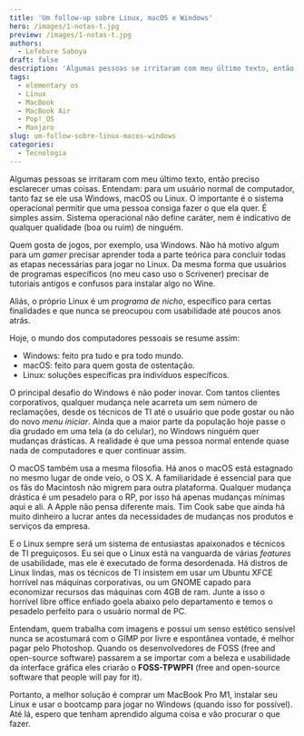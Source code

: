 ```yaml
---
title: 'Um follow-up sobre Linux, macOS e Windows'
hero: /images/1-notas-t.jpg
preview: /images/1-notas-t.jpg
authors:
  - Lefebvre Saboya
draft: false
description: 'Algumas pessoas se irritaram com meu último texto, então preciso esclarecer umas coisas.'
tags:
  - elementary os
  - Linux
  - MacBook
  - MacBook Air
  - Pop!_OS
  - Manjaro
slug: um-follow-sobre-linux-macos-windows
categories:
  - Tecnologia
---
```


Algumas pessoas se irritaram com meu último texto, então preciso esclarecer umas coisas. Entendam: para um usuário normal de computador, tanto faz se ele usa Windows, macOS ou Linux. O importante é o sistema operacional permitir que uma pessoa consiga fazer o que ela quer. É simples assim. Sistema operacional não define caráter, nem é indicativo de qualquer qualidade (boa ou ruim) de ninguém.

Quem gosta de jogos, por exemplo, usa Windows. Não há motivo algum para um *gamer* precisar aprender toda a parte teórica para concluir todas as etapas necessárias para jogar no Linux. Da mesma forma que usuários de programas específicos (no meu caso uso o Scrivener) precisar de tutoriais antigos e confusos para instalar algo no Wine.

Aliás, o próprio Linux é um *programa de nicho*, específico para certas finalidades e que nunca se preocupou com usabilidade até poucos anos atrás.

Hoje, o mundo dos computadores pessoais se resume assim:

- Windows: feito pra tudo e pra todo mundo.
- macOS: feito para quem gosta de ostentação.
- Linux: soluções específicas pra indivíduos específicos.

O principal desafio do Windows é não poder inovar. Com tantos clientes corporativos, qualquer mudança nele acarreta um sem número de reclamações, desde os técnicos de TI até o usuário que pode gostar ou não do novo *menu iniciar*. Ainda que a maior parte da população hoje passe o dia grudado em uma tela (a do celular), no Windows ninguém quer mudanças drásticas. A realidade é que uma pessoa normal entende quase nada de computadores e quer continuar assim.

O macOS também usa a mesma filosofia. Há anos o macOS está estagnado no mesmo lugar de onde veio, o OS X. A familiaridade é essencial para que os fãs do Macintosh não migrem para outra plataforma. Qualquer mudança drástica é um pesadelo para o RP, por isso há apenas mudanças mínimas aqui e ali. A Apple não pensa diferente mais. Tim Cook sabe que ainda há muito dinheiro a lucrar antes da necessidades de mudanças nos produtos e serviços da empresa. 

E o Linux sempre será um sistema de entusiastas apaixonados e técnicos de TI preguiçosos. Eu sei que o Linux está na vanguarda de várias *features* de usabilidade, mas ele é executado de forma desordenada. Há distros de Linux lindas, mas os técnicos de TI insistem em usar um Ubuntu XFCE horrível nas máquinas corporativas, ou um GNOME capado para economizar recursos das máquinas com 4GB de ram. Junte a isso o horrível libre office enfiado goela abaixo pelo departamento e temos o pesadelo perfeito para o usuário normal de PC.

Entendam, quem trabalha com imagens e possui um senso estético sensível nunca se acostumará com o GIMP por livre e espontânea vontade, é melhor pagar pelo Photoshop. Quando os desenvolvedores de FOSS (free and open-source software) passarem a se importar com a beleza e usabilidade da interface gráfica eles criarão o **FOSS-TPWPFI** (free and open-source software that people will pay for it).

Portanto, a melhor solução é comprar um MacBook Pro M1, instalar seu Linux e usar o bootcamp para jogar no Windows (quando isso for possível). Até lá, espero que tenham aprendido alguma coisa e vão procurar o que fazer.